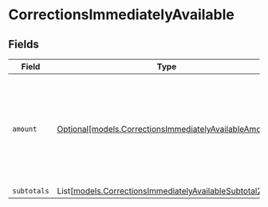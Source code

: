# CorrectionsImmediatelyAvailable


## Fields

| Field                                                                                                          | Type                                                                                                           | Required                                                                                                       | Description                                                                                                    |
| -------------------------------------------------------------------------------------------------------------- | -------------------------------------------------------------------------------------------------------------- | -------------------------------------------------------------------------------------------------------------- | -------------------------------------------------------------------------------------------------------------- |
| `amount`                                                                                                       | [Optional[models.CorrectionsImmediatelyAvailableAmount]](../models/correctionsimmediatelyavailableamount.md)   | :heavy_minus_sign:                                                                                             | In v2 endpoints, monetary amounts are represented as objects with a `currency` and `value` field.              |
| `subtotals`                                                                                                    | List[[models.CorrectionsImmediatelyAvailableSubtotal2](../models/correctionsimmediatelyavailablesubtotal2.md)] | :heavy_minus_sign:                                                                                             | N/A                                                                                                            |